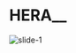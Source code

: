 # HERA__

![slide-1](https://user-images.githubusercontent.com/109775001/183259678-fe7ac83e-c60a-4f00-bc42-7ed64dc08ea8.jpg)
